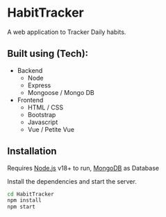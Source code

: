# HabitTracker
A web application to Tracker Daily habits.

## Built using (Tech): 
- Backend
  - Node
  - Express
  - Mongoose / Mongo DB
- Frontend
  - HTML / CSS
  - Bootstrap
  - Javascript
  - Vue / Petite Vue


## Installation
Requires [Node.js](https://nodejs.org/) v18+ to run,
[MongoDB](https://www.mongodb.com/docs/manual/tutorial/install-mongodb-on-ubuntu/) as Database

Install the dependencies and start the server.

```sh
cd HabitTracker
npm install
npm start
```

 
 
